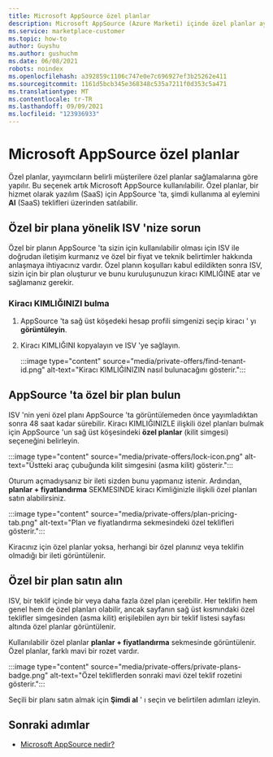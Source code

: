 ```yaml
---
title: Microsoft AppSource özel planlar
description: Microsoft AppSource (Azure Marketi) içinde özel planlar ayarlama.
ms.service: marketplace-customer
ms.topic: how-to
author: Guyshu
ms.author: gushuchm
ms.date: 06/08/2021
robots: noindex
ms.openlocfilehash: a392859c1106c747e0e7c696927ef3b25262e411
ms.sourcegitcommit: 1161d5bcb345e368348c535a7211f0d353c5a471
ms.translationtype: MT
ms.contentlocale: tr-TR
ms.lasthandoff: 09/09/2021
ms.locfileid: "123936933"
---
```

# <a name="private-plans-in-microsoft-appsource"></a>Microsoft AppSource özel planlar

Özel planlar, yayımcıların belirli müşterilere özel planlar sağlamalarına göre yapılır. Bu seçenek artık Microsoft AppSource kullanılabilir. Özel planlar, bir hizmet olarak yazılım (SaaS) için AppSource 'ta, şimdi kullanıma al eylemini **Al** (SaaS) teklifleri üzerinden satılabilir.

## <a name="ask-your-isv-for-a-private-plan"></a>Özel bir plana yönelik ISV 'nize sorun

Özel bir planın AppSource 'ta sizin için kullanılabilir olması için ISV ile doğrudan iletişim kurmanız ve özel bir fiyat ve teknik belirtimler hakkında anlaşmaya ihtiyacınız vardır. Özel planın koşulları kabul edildikten sonra ISV, sizin için bir plan oluşturur ve bunu kuruluşunuzun kiracı KIMLIĞINE atar ve sağlamanız gerekir.

### <a name="finding-your-tenant-id"></a>Kiracı KIMLIĞINIZI bulma

1. AppSource 'ta sağ üst köşedeki hesap profili simgenizi seçip kiracı ' yı **görüntüleyin**.
2. Kiracı KIMLIĞINI kopyalayın ve ISV 'ye sağlayın.

    :::image type="content" source="media/private-offers/find-tenant-id.png" alt-text="Kiracı KIMLIĞINIZIN nasıl bulunacağını gösterir.":::

## <a name="find-a-private-plan-in-appsource"></a>AppSource 'ta özel bir plan bulun

ISV 'nin yeni özel planı AppSource 'ta görüntülemeden önce yayımladıktan sonra 48 saat kadar sürebilir. Kiracı KIMLIĞINIZLE ilişkili özel planları bulmak için AppSource 'un sağ üst köşesindeki **özel planlar** (kilit simgesi) seçeneğini belirleyin.

:::image type="content" source="media/private-offers/lock-icon.png" alt-text="Üstteki araç çubuğunda kilit simgesini (asma kilit) gösterir.":::

Oturum açmadıysanız bir ileti sizden bunu yapmanız istenir. Ardından, **planlar + fiyatlandırma** SEKMESINDE kiracı Kimliğinizle ilişkili özel planları satın alabilirsiniz.

:::image type="content" source="media/private-offers/plan-pricing-tab.png" alt-text="Plan ve fiyatlandırma sekmesindeki özel teklifleri gösterir.":::

Kiracınız için özel planlar yoksa, herhangi bir özel planınız veya teklifin olmadığı bir ileti görüntülenir.

## <a name="purchase-a-private-plan"></a>Özel bir plan satın alın

ISV, bir teklif içinde bir veya daha fazla özel plan içerebilir. Her teklifin hem genel hem de özel planları olabilir, ancak sayfanın sağ üst kısmındaki özel teklifler simgesinden (asma kilit) erişilebilen ayrı bir teklif listesi sayfası altında özel planlar görüntülenir.

Kullanılabilir özel planlar **planlar + fiyatlandırma** sekmesinde görüntülenir. Özel planlar, farklı mavi bir rozet vardır.

:::image type="content" source="media/private-offers/private-plans-badge.png" alt-text="Özel tekliflerden sonraki mavi özel teklif rozetini gösterir.":::

Seçili bir planı satın almak için **Şimdi al** ' ı seçin ve belirtilen adımları izleyin.

## <a name="next-steps"></a>Sonraki adımlar

- [Microsoft AppSource nedir?](appsource-overview.md)
